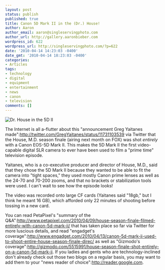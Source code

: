 ```yaml
---
layout: post
status: publish
published: true
title: Canon 5D Mark II in the (Dr.) House!
author: Aaron
author_email: aaron@singleservingphoto.com
author_url: http://gallery.aaronbieber.com
wordpress_id: 622
wordpress_url: http://singleservingphoto.com/?p=622
date: '2010-04-14 14:23:03 -0400'
date_gmt: '2010-04-14 18:23:03 -0400'
categories:
- Articles
tags:
- technology
- digital
- equipment
- entertainment
- news
- canon
- television
comments: []
---
```

![](http://singleservingphoto.com/wp-content/uploads/2010/04/House_in_the_5DII-300x300.jpg "Dr. House in the 5D II")

The Internet is all a-flutter about this "announcement Greg Yaitanes
made":http://twitter.com/GregYaitanes/status/11731103539 via Twitter
that the House, M.D. season finale (airing next month on FOX) was shot
_entirely_ with a Canon EOS-5D Mark II. This makes the 5D Mark II the
first video-capable digital SLR camera to ever have been used to film a
"prime time" television episode.

Yaitanes, who is a co-executive producer and director of House, M.D.,
said that they chose the 5D Mark II because they wanted to be able to
fit the camera into "tight spaces," they used mostly Canon prime lenses
as well as the 24-70 and 70-200 zooms, and that no brackets or
stabilization tools were used. I can't wait to see how the episode
looks!

The video was recorded onto large CF cards (Yaitanes said "18gb," but I
think he meant 16 GB), which afforded only 22 minutes of shooting before
tossing in a new card.

You can read PetaPixel's "summary of the
Q&A":http://www.petapixel.com/2010/04/09/house-season-finale-filmed-entirely-with-canon-5d-mark-ii/
that has taken place so far via Twitter for more luscious details, and
read "engadget's
coverage":http://www.engadget.com/2010/04/13/canon-5d-mark-ii-used-to-shoot-entire-house-season-finale-direc/
as well as "Gizmodo's
coverage":http://gizmodo.com/5515991/house-season-finale-shot-entirely-on-a-canon-5d-mark-ii.
If you ladies and gents who are technology-inclined don't already check
out those two blogs on a regular basis, you may want to add them to your
"news reader of choice":http://reader.google.com.
